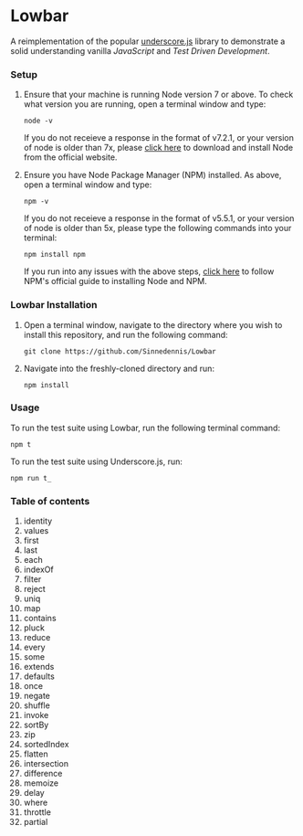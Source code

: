 # Lowbar

A reimplementation of the popular [underscore.js](http://underscorejs.org/) library to demonstrate a solid understanding vanilla *JavaScript* and *Test Driven Development*.

### Setup

1. Ensure that your machine is running Node version 7 or above. To check what version you are running, open a terminal window and type:
    ``` 
    node -v
    ```
    If you do not receieve a response in the format of v7.2.1, or your version of node is older than 7x, please [click here](https://nodejs.org/en/) to download and install Node from the official website.
   
2. Ensure you have Node Package Manager (NPM) installed. As above, open a terminal window and type:
    ``` 
    npm -v
    ```
    If you do not receieve a response in the format of v5.5.1, or your version of node is older than 5x, please type the following commands into your terminal:
    ``` 
    npm install npm
    ```
    If you run into any issues with the above steps, [click here](https://docs.npmjs.com/getting-started/installing-node) to follow NPM's official guide to installing Node and NPM.

### Lowbar Installation

1. Open a terminal window, navigate to the directory where you wish to install this repository, and run the following command:
    ```
    git clone https://github.com/Sinnedennis/Lowbar
    ```

2. Navigate into the freshly-cloned directory and run:
    ```
    npm install
    ```

### Usage
To run the test suite using Lowbar, run the following terminal command:

```
npm t
```

To run the test suite using Underscore.js, run: 

```
npm run t_
```


### Table of contents

1. identity
2. values
3. first
4. last
5. each
6. indexOf
7. filter
8. reject
9. uniq
10. map
11. contains
12. pluck
13. reduce
14. every
15. some
16. extends
17. defaults
18. once
19. negate
20. shuffle
21. invoke
22. sortBy
23. zip
24. sortedIndex
25. flatten
26. intersection
27. difference
28. memoize
29. delay
30. where
31. throttle
32. partial

